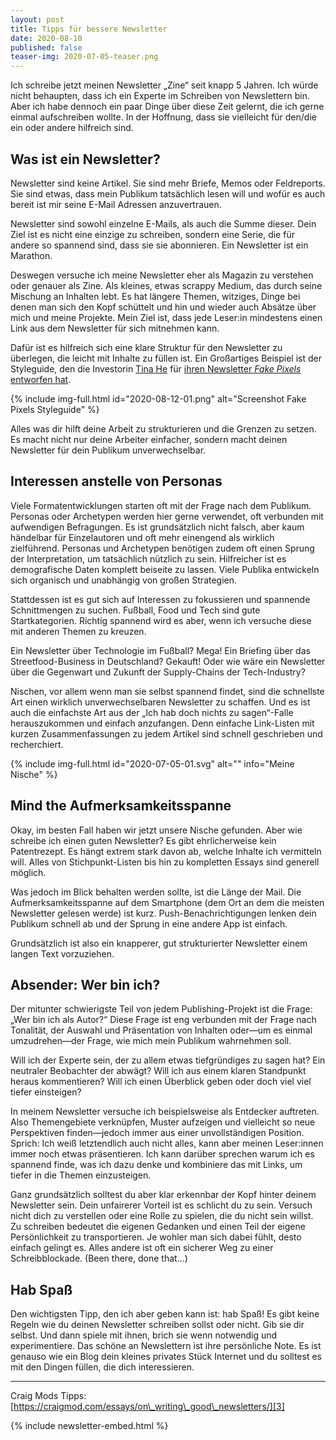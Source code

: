 ```yaml
---
layout: post
title: Tipps für bessere Newsletter
date: 2020-08-10
published: false
teaser-img: 2020-07-05-teaser.png
---
```


Ich schreibe jetzt meinen Newsletter „Zine“ seit knapp 5 Jahren. Ich würde nicht behaupten, dass ich ein Experte im Schreiben von Newslettern bin. Aber ich habe dennoch ein paar Dinge über diese Zeit gelernt, die ich gerne einmal aufschreiben wollte. In der Hoffnung, dass sie vielleicht für den/die ein oder andere hilfreich sind.

## Was ist ein Newsletter?
Newsletter sind keine Artikel. Sie sind mehr Briefe, Memos oder Feldreports. Sie sind etwas, dass mein Publikum tatsächlich lesen will und wofür es auch bereit ist mir seine E-Mail Adressen anzuvertrauen.

Newsletter sind sowohl einzelne E-Mails, als auch die Summe dieser. Dein Ziel ist es nicht eine einzige zu schreiben, sondern eine Serie, die für andere so spannend sind, dass sie sie abonnieren. Ein Newsletter ist ein Marathon.

Deswegen versuche ich meine Newsletter eher als Magazin zu verstehen oder genauer als Zine. Als kleines, etwas scrappy Medium, das durch seine Mischung an Inhalten lebt. Es hat längere Themen, witziges, Dinge bei denen man sich den Kopf schüttelt und hin und wieder auch Absätze über mich und meine Projekte. Mein Ziel ist, dass jede Leser:in mindestens einen Link aus dem Newsletter für sich mitnehmen kann.

Dafür ist es hilfreich sich eine klare Struktur für den Newsletter zu überlegen, die leicht mit Inhalte zu füllen ist. Ein Großartiges Beispiel ist der Styleguide, den die Investorin [Tina He][1] für [ihren Newsletter _Fake Pixels_ entworfen hat][2].

{% include img-full.html id="2020-08-12-01.png" alt="Screenshot Fake Pixels Styleguide" %}

Alles was dir hilft deine Arbeit zu strukturieren und die Grenzen zu setzen. Es macht nicht nur deine Arbeiter einfacher, sondern macht deinen Newsletter für dein Publikum unverwechselbar.

## Interessen anstelle von Personas
Viele Formatentwicklungen starten oft mit der Frage nach dem Publikum. Personas oder Archetypen werden hier gerne verwendet, oft verbunden mit aufwendigen Befragungen. Es ist grundsätzlich nicht falsch, aber kaum händelbar für Einzelautoren und oft mehr einengend als wirklich zielführend. Personas und Archetypen benötigen zudem oft einen Sprung der Interpretation, um tatsächlich nützlich zu sein. Hilfreicher ist es demografische Daten komplett beiseite zu lassen. Viele Publika entwickeln sich organisch und unabhängig von großen Strategien.

Stattdessen ist es gut sich auf Interessen zu fokussieren und spannende Schnittmengen zu suchen. Fußball, Food und Tech sind gute Startkategorien. Richtig spannend wird es aber, wenn ich versuche diese mit anderen Themen zu kreuzen.

Ein Newsletter über Technologie im Fußball? Mega!
Ein Briefing über das Streetfood-Business in Deutschland? Gekauft!
Oder wie wäre ein Newsletter über die Gegenwart und Zukunft der Supply-Chains der Tech-Industry?

Nischen, vor allem wenn man sie selbst spannend findet, sind die schnellste Art einen wirklich unverwechselbaren Newsletter zu schaffen. Und es ist auch die einfachste Art aus der „Ich hab doch nichts zu sagen“-Falle herauszukommen und einfach anzufangen. Denn einfache Link-Listen mit kurzen Zusammenfassungen zu jedem Artikel sind schnell geschrieben und recherchiert.

{% include img-full.html id="2020-07-05-01.svg" alt="" info="Meine Nische" %}

## Mind the Aufmerksamkeitsspanne
Okay, im besten Fall haben wir jetzt unsere Nische gefunden. Aber wie schreibe ich einen guten Newsletter? Es gibt ehrlicherweise kein Patentrezept. Es hängt extrem stark davon ab, welche Inhalte ich vermitteln will. Alles von Stichpunkt-Listen bis hin zu kompletten Essays sind generell möglich.

Was jedoch im Blick behalten werden sollte, ist die Länge der Mail. Die Aufmerksamkeitsspanne auf dem Smartphone (dem Ort an dem die meisten Newsletter gelesen werde) ist kurz. Push-Benachrichtigungen lenken dein Publikum schnell ab und der Sprung in eine andere App ist einfach.

Grundsätzlich ist also ein knapperer, gut strukturierter Newsletter einem langen Text vorzuziehen.

## Absender: Wer bin ich?
Der mitunter schwierigste Teil von jedem Publishing-Projekt ist die Frage: „Wer bin ich als Autor?“ Diese Frage ist eng verbunden mit der Frage nach Tonalität, der Auswahl und Präsentation von Inhalten oder—um es einmal umzudrehen—der Frage, wie mich mein Publikum wahrnehmen soll.

Will ich der Experte sein, der zu allem etwas tiefgründiges zu sagen hat? Ein neutraler Beobachter der abwägt? Will ich aus einem klaren Standpunkt heraus kommentieren? Will ich einen Überblick geben oder doch viel viel tiefer einsteigen?

In meinem Newsletter versuche ich beispielsweise als Entdecker auftreten. Also Themengebiete verknüpfen, Muster aufzeigen und vielleicht so neue Perspektiven finden—jedoch immer aus einer unvollständigen Position. Sprich: Ich weiß letztendlich auch nicht alles, kann aber meinen Leser:innen immer noch etwas präsentieren. Ich kann darüber sprechen warum ich es spannend finde, was ich dazu denke und kombiniere das mit Links, um tiefer in die Themen einzusteigen.

Ganz grundsätzlich solltest du aber klar erkennbar der Kopf hinter deinem Newsletter sein. Dein unfairerer Vorteil ist es schlicht du zu sein. Versuch nicht dich zu verstellen oder eine Rolle zu spielen, die du nicht sein willst. Zu schreiben bedeutet die eigenen Gedanken und einen Teil der eigene Persönlichkeit zu transportieren. Je wohler man sich dabei fühlt, desto einfach gelingt es. Alles andere ist oft ein sicherer Weg zu einer Schreibblockade. (Been there, done that…)

## Hab Spaß
Den wichtigsten Tipp, den ich aber geben kann ist: hab Spaß! Es gibt keine Regeln wie du deinen Newsletter schreiben sollst oder nicht. Gib sie dir selbst. Und dann spiele mit ihnen, brich sie wenn notwendig und experimentiere. Das schöne an Newslettern ist ihre persönliche Note. Es ist genauso wie ein Blog dein kleines privates Stück Internet und du solltest es mit den Dingen füllen, die dich interessieren.

---- 
Craig Mods Tipps: [https://craigmod.com/essays/on\_writing\_good\_newsletters/][3]



{% include newsletter-embed.html %}

[1]:	http://tinahe.co/
[2]:	[https://docs.google.com/spreadsheets/d/1SaIIlvxdp59P8e0RBYWsLF4kPyb-DnjmvivldqM0wIM/edit#gid=0]
[3]:	https://craigmod.com/essays/on_writing_good_newsletters/